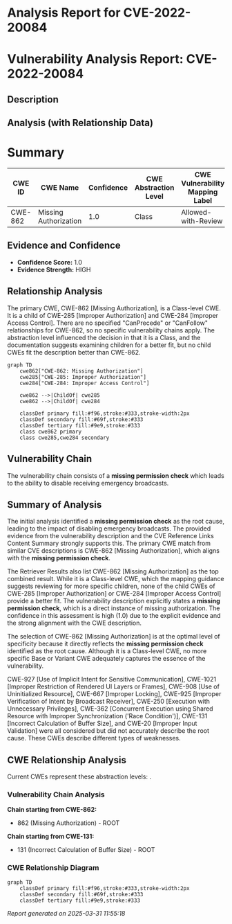 # Analysis Report for CVE-2022-20084

# Vulnerability Analysis Report: CVE-2022-20084

## Description



## Analysis (with Relationship Data)

# Summary
| CWE ID | CWE Name | Confidence | CWE Abstraction Level | CWE Vulnerability Mapping Label | CWE-Vulnerability Mapping Notes |
|---|---|---|---|---|---|
| CWE-862 | Missing Authorization | 1.0 | Class | Allowed-with-Review | Primary CWE |

## Evidence and Confidence

*   **Confidence Score:** 1.0
*   **Evidence Strength:** HIGH

## Relationship Analysis
The primary CWE, CWE-862 [Missing Authorization], is a Class-level CWE. It is a child of CWE-285 [Improper Authorization] and CWE-284 [Improper Access Control]. There are no specified "CanPrecede" or "CanFollow" relationships for CWE-862, so no specific vulnerability chains apply. The abstraction level influenced the decision in that it is a Class, and the documentation suggests examining children for a better fit, but no child CWEs fit the description better than CWE-862.

```mermaid
graph TD
    cwe862["CWE-862: Missing Authorization"]
    cwe285["CWE-285: Improper Authorization"]
    cwe284["CWE-284: Improper Access Control"]
    
    cwe862 -->|ChildOf| cwe285
    cwe862 -->|ChildOf| cwe284
    
    classDef primary fill:#f96,stroke:#333,stroke-width:2px
    classDef secondary fill:#69f,stroke:#333
    classDef tertiary fill:#9e9,stroke:#333
    class cwe862 primary
    class cwe285,cwe284 secondary
```

## Vulnerability Chain
The vulnerability chain consists of a **missing permission check** which leads to the ability to disable receiving emergency broadcasts.

## Summary of Analysis
The initial analysis identified a **missing permission check** as the root cause, leading to the impact of disabling emergency broadcasts. The provided evidence from the vulnerability description and the CVE Reference Links Content Summary strongly supports this. The primary CWE match from similar CVE descriptions is CWE-862 [Missing Authorization], which aligns with the **missing permission check**.

The Retriever Results also list CWE-862 [Missing Authorization] as the top combined result. While it is a Class-level CWE, which the mapping guidance suggests reviewing for more specific children, none of the child CWEs of CWE-285 [Improper Authorization] or CWE-284 [Improper Access Control] provide a better fit. The vulnerability description explicitly states a **missing permission check**, which is a direct instance of missing authorization. The confidence in this assessment is high (1.0) due to the explicit evidence and the strong alignment with the CWE description.

The selection of CWE-862 [Missing Authorization] is at the optimal level of specificity because it directly reflects the **missing permission check** identified as the root cause. Although it is a Class-level CWE, no more specific Base or Variant CWE adequately captures the essence of the vulnerability.

CWE-927 [Use of Implicit Intent for Sensitive Communication], CWE-1021 [Improper Restriction of Rendered UI Layers or Frames], CWE-908 [Use of Uninitialized Resource], CWE-667 [Improper Locking], CWE-925 [Improper Verification of Intent by Broadcast Receiver], CWE-250 [Execution with Unnecessary Privileges], CWE-362 [Concurrent Execution using Shared Resource with Improper Synchronization ('Race Condition')], CWE-131 [Incorrect Calculation of Buffer Size], and CWE-20 [Improper Input Validation] were all considered but did not accurately describe the root cause. These CWEs describe different types of weaknesses.


## CWE Relationship Analysis

Current CWEs represent these abstraction levels: .


### Vulnerability Chain Analysis

**Chain starting from CWE-862:**
- 862 (Missing Authorization) - ROOT


**Chain starting from CWE-131:**
- 131 (Incorrect Calculation of Buffer Size) - ROOT



### CWE Relationship Diagram

```mermaid
graph TD
    classDef primary fill:#f96,stroke:#333,stroke-width:2px
    classDef secondary fill:#69f,stroke:#333
    classDef tertiary fill:#9e9,stroke:#333
```



*Report generated on 2025-03-31 11:55:18*
